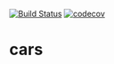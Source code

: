 [![Build Status](https://travis-ci.com/dvamedveda/cars.svg?branch=master)](https://travis-ci.com/dvamedveda/cars)
[![codecov](https://codecov.io/gh/dvamedveda/cars/branch/master/graph/badge.svg?token=EEEWU0TEIR)](https://codecov.io/gh/dvamedveda/cars)

# cars
